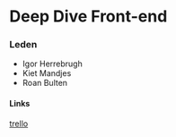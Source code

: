# Deep Dive Front-end

### Leden
- Igor Herrebrugh
- Kiet Mandjes
- Roan Bulten

#### Links
[trello](https://trello.com/w/userworkspace13502478/home)
